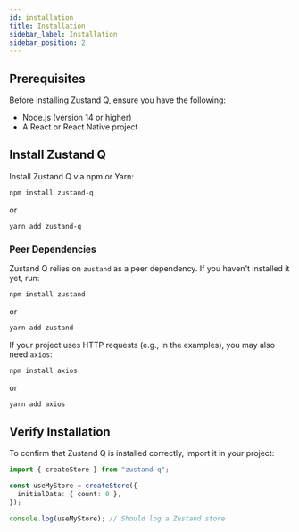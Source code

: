 ```yaml
---
id: installation
title: Installation
sidebar_label: Installation
sidebar_position: 2
---
```


## Prerequisites

Before installing Zustand Q, ensure you have the following:

- Node.js (version 14 or higher)
- A React or React Native project

## Install Zustand Q

Install Zustand Q via npm or Yarn:

```bash
npm install zustand-q
```

or

```bash
yarn add zustand-q
```

### Peer Dependencies

Zustand Q relies on `zustand` as a peer dependency. If you haven't installed it yet, run:

```bash
npm install zustand
```

or

```bash
yarn add zustand
```

If your project uses HTTP requests (e.g., in the examples), you may also need `axios`:

```bash
npm install axios
```

or

```bash
yarn add axios
```

## Verify Installation

To confirm that Zustand Q is installed correctly, import it in your project:

```typescript
import { createStore } from "zustand-q";

const useMyStore = createStore({
  initialData: { count: 0 },
});

console.log(useMyStore); // Should log a Zustand store
```
